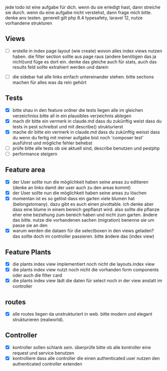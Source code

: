 jede todo ist eine aufgabe für dich. wenn du sie erledigt hast, dann streiche sie durch. wenn du eine aufgabe nicht verstehst, dann frage mich bitte.
denke ans testen. generell gilt php 8.4 typesafety, laravel 12, nutze vorhandene strukturen

## Views

- [ ] erstelle in index page layout (wie create) wovon alles index views nutzen haben. die filter section sollte aus page raus (andere benötigen das ja nicht)und füge es dort ein. denke das gleiche auch für stats, auch das results feld sollte extrahiert werden und darein
- [ ] die sidebar hat alle links einfach untereinander stehen. bitte sections machen für alles was da rein gehört


## Tests

- [x] bitte shau in den feature ordner die tests liegen alle im gleichen verzeichniss bitte all in ein plausibles verzeichnis ablegen
- [x] mach dir bitte ein vermerk in claude.md dass du zukünftig weist dass du tests in pest schreibst und mit describe() strukturierst 
- [x] mache dir bitte ein vermerk in claude.md dass du zukünftig weisst dass du wenn du fertig mit meiner aufgabe bist noch 'composer test' ausführst und mögliche fehler behebst
- [ ] prüfe bitte alle tests ob sie aktuell sind, describe benutzen und pestphp
- [ ] performance steigern

## Feature area
- [x] der User sollte nun die möglichkeit haben seine areas zu editieren (denke an links damit der user auch zu den areas kommt)
- [x] der User sollte nun die möglichkeit haben seine areas zu löschen 
- [x] momentan ist es so gelöst dass ein garten viele blumen hat (belongstomany). dazu gibt es auch einen pivottable. ich denke aber dass eine blume in einem bereich gepflanzt wird. also sollte die pflanze eher eine beziehung zum bereich haben und nicht zum garten. ändere das bitte. nutze die vorhandenen sachen (migration) benenne sie um passe sie an den
- [x] warum werden die dataen für die selectboxen in den views geladen? das sollte doch im controller passieren. bitte ändere das (index view)

## Feature Plants
- [x] die plants index view implementiert noch nicht die layouts.index view
- [x] die plants index view nutzt noch nicht die vorhanden form components oder auch die filter card
- [X] die plants index view lädt die daten für select noch in der view anstatt im controller

## routes

- [x] alle routes liegen da unstrukturiert in web. bitte modern und elegant strukturieren (realworld). 

## Controller

- [x] kontroller sollen schlank sein. überprüfe bitte ob alle kontroller eine request und service benutzen 
- [x] kontrolliere dass alle controller die einen authenticated user nutzen den authenticated controller extenden
